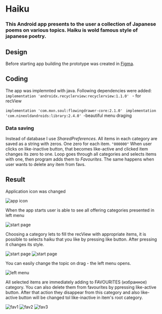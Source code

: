 # Haiku


### This Android app presents to the user a collection of Japanese poems on various topics. Haiku is wold famous style of japanese poetry.

## Design
Before starting app building the prototype was created in [Figma](https://www.figma.com/file/ScNJPKyoebUTDCSXItsvng/%D0%A5%D0%B0%D0%B9%D0%BA%D1%83-android?node-id=0%3A1).

## Coding

The app was implemnted with java.
Following dependencies were added:
```implementation 'androidx.recyclerview:recyclerview:1.1.0' ``` - for recView

```implementation 'com.mxn.soul:flowingdrawer-core:2.1.0' ```
```implementation 'com.nineoldandroids:library:2.4.0' ```-beautiful menu draging

### Data saving 
Instead of database I use *SharedPreferences*. All items  in each category are saved as a string with zeros. One zero for each item. ```"000000"```
When user clicks on like-inactive button, that becomes like-active and clicked item changes its zero to one. 
Loop goes through all categories and selects items with one, 
then program adds them to *Favourites*. The same happens when user wants to delete any item from favs.




## Result
Application icon was changed

![app icon](https://imgur.com/VcUtLMm.png)

When the app starts user is able to see all offering categories presented in left menu

![start page](https://imgur.com/BNyjpfW.png)

Choosing a category lets to fill the recView with appropriate items, it is possible to selects haiku that you like by pressing like button. After pressing it changes its style.

![start page](https://imgur.com/m6SbO6G.png) ![start page](https://imgur.com/XjKxvYH.png)


You can easily change the topic on drag -  the left menu opens.

![left menu](https://imgur.com/91y4lRk.png)

All selected items are immediately adding to FAVOURITES (избранное) category. You can also delete them from favourites by ppressing like-active button.
After that action they disappear from this category and also like-active button will be changed tol like-inactive in item's root category.

![fav1](https://imgur.com/zK83KpZ.png) ![fav2](https://imgur.com/Kj43x7T.png) ![fav3](https://imgur.com/s9jWuVw.png)



 
